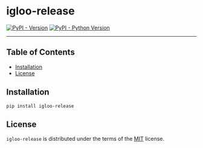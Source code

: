 # igloo-release

[![PyPI - Version](https://img.shields.io/pypi/v/igloo-release.svg)](https://pypi.org/project/igloo-release)
[![PyPI - Python Version](https://img.shields.io/pypi/pyversions/igloo-release.svg)](https://pypi.org/project/igloo-release)

-----

## Table of Contents

- [Installation](#installation)
- [License](#license)

## Installation

```console
pip install igloo-release
```

## License

`igloo-release` is distributed under the terms of the [MIT](https://spdx.org/licenses/MIT.html) license.
